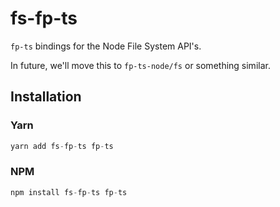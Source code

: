 # fs-fp-ts

`fp-ts` bindings for the Node File System API's.

In future, we'll move this to `fp-ts-node/fs` or something similar.

## Installation

### Yarn

```ts
yarn add fs-fp-ts fp-ts
```

### NPM

```ts
npm install fs-fp-ts fp-ts
```
